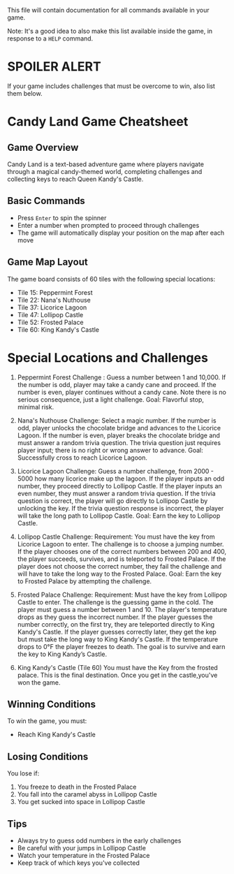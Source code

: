 This file will contain documentation for all commands available in your game.

Note:  It's a good idea to also make this list available inside the game, in response to a `HELP` command.

# SPOILER ALERT

If your game includes challenges that must be overcome to win, also list them below.


# Candy Land Game Cheatsheet

## Game Overview
Candy Land is a text-based adventure game where players navigate through a magical candy-themed world, completing challenges and collecting keys to reach Queen Kandy's Castle.

## Basic Commands
- Press `Enter` to spin the spinner
- Enter a number when prompted to proceed through challenges
- The game will automatically display your position on the map after each move

## Game Map Layout
The game board consists of 60 tiles with the following special locations:
- Tile 15: Peppermint Forest
- Tile 22: Nana's Nuthouse
- Tile 37: Licorice Lagoon
- Tile 47: Lollipop Castle
- Tile 52: Frosted Palace
- Tile 60: King Kandy's Castle


# Special Locations and Challenges
1. Peppermint Forest Challenge : Guess a number between 1 and 10,000. If the number is odd, player may take a candy cane and proceed. If the number is even, player continues without a candy cane. Note there is no serious consequence, just a light challenge. Goal: Flavorful stop, minimal risk.

2. Nana's Nuthouse Challenge: Select a magic number. If the number is odd, player unlocks the chocolate bridge and advances to the Licorice Lagoon. If the number is even, player breaks the chocolate bridge and must answer a random trivia question. The trivia question just requires player input; there is no right or wrong answer to advance. Goal: Successfully cross to reach Licorice Lagoon.

3. Licorice Lagoon Challenge: Guess a number challenge, from 2000 - 5000 how many licorice make up the lagoon. If the player inputs an odd number, they proceed directly to Lollipop Castle. If the player inputs an even number, they must answer a random trivia question. If the trivia question is correct, the player will go directly to Lollipop Castle by unlocking the key. If the trivia question response is incorrect, the player will take the long path to Lollipop Castle. Goal: Earn the key to Lollipop Castle.

4.  Lollipop Castle Challenge: Requirement: You must have the key from Licorice Lagoon to enter. The challenge is to choose a jumping number. If the player chooses one of the correct numbers between 200 and 400, the player succeeds, survives, and is teleported to Frosted Palace. If the player does not choose the correct number, they fail the challenge and will have to take the long way to the Frosted Palace. Goal: Earn the key to Frosted Palace by attempting the challenge.

5. Frosted Palace Challenge: Requirement: Must have the key from Lollipop Castle to enter. The challenge is the guessing game in the cold. The player must guess a number between 1 and 10. The player's temperature drops as they guess the incorrect number. If the player guesses the number correctly, on the first try, they are teleported directly to King Kandy's Castle. If the player guesses correctly later, they get the kep but must take the long way to King Kandy's Castle. If the temperature drops to 0°F the player freezes to death. The goal is to survive and earn the key to King Kandy’s Castle.

6. King Kandy's Castle (Tile 60)
You must have the Key from the frosted palace.
This is the final destination.
Once you get in the castle,you've won the game.

## Winning Conditions
To win the game, you must:
- Reach King Kandy's Castle

## Losing Conditions
You lose if:
1. You freeze to death in the Frosted Palace
2. You fall into the caramel abyss in Lollipop Castle
3. You get sucked into space in Lollipop Castle

## Tips
- Always try to guess odd numbers in the early challenges
- Be careful with your jumps in Lollipop Castle
- Watch your temperature in the Frosted Palace
- Keep track of which keys you've collected
